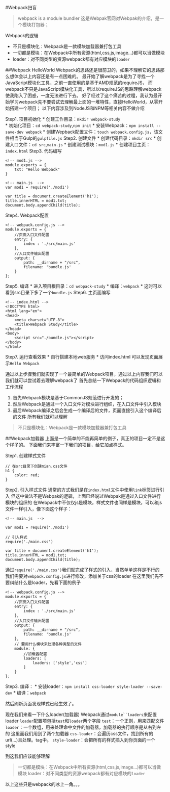 #Webpack扫盲
> webpack is a module bundler 这是Webpak官网对Webpak的介绍，是一个模块打包器；

Webpack的逻辑
+ 不只是模块化：Webpack是一款模块加载器兼打包工具
+ 一切都是模块：在Webpack中所有资源(html,css,js,image...)都可以当做模块
+ loader：对不同类型的资源webpack都有对应模块的`loader`

##Webpack HelloWorld
Webpack的思路还是很前卫的，如果不理解它的思路那么想体会以上内容还是有一点困难的。
最开始了解webpack是为了寻找一个JavaScript模块化工具，之前一直使用的是基于AMD规范的requireJS，
而webpack不只是JavaScript模块化工具，所以以requireJS的思路理解webpack使我陷入了困惑，一度无法进行下去。
好了经过了这个痛苦的过程，我认为最开始学习webpack先不要尝试去理解最上面的一堆特性，直接HelloWorld，从零开始搭建一个项目；
以下内容涉及到NodeJS和NPM等相关内容不做介绍

Step1. 项目初始化
	* 创建工作目录：`mkdir webpack-study`	
	* 初始化项目：`cd webpack-study`,`npm init`
	* 安装Webpack：`npm install --save-dev webpack`
	* 创建Wepback配置文件：`touch webpack.config.js`，该文件相当于Gulp的`gulpfile.js`
Step2. 创建文件
	* 创建代码目录：`mkdir src`
	* 创建入口文件：`cd src`,`main.js`
	* 创建测试模块：`mod1.js`
	* 创建项目主页：`index.html`
Step3. 代码编写

	<!-- mod1.js -->
	module.exports = {
		txt: "Hello Webpack"
	}

	<!-- main.js  -->
	var mod1 = require('./mod1')

	var title = document.createElement('h1');
	title.innerHTML = mod1.txt;
	document.body.appendChild(title);

Step4. Webpack配置

	<!-- webpack.config.js -->
	module.exports = {
	    //页面入口文件配置
	    entry: {
	        index : './src/main.js'
	    },
	    //入口文件输出配置
	    output: {
	        path: __dirname + "/src", 
	        filename: 'bundle.js'
	    }
	};
Step5. 编译
	* 进入项目根目录：`cd webpack-study`
	* 编译：`webpack`
	* 这时可以看到src目录下多了一个`bundle.js`
Step6. 主页面编写
	
	<!-- index.html -->
	<!DOCTYPE html>
	<html lang="en">
	<head>
		<meta charset="UTF-8">
		<title>Webpack Study</title>
	</head>
	<body>
		<script src="./bundle.js"></script>
	</body>
	</html>
	
Step7. 运行查看效果
	* 自行搭建本地web服务
	* 访问index.html 可以发现页面展示`Hello Webpack`

通过以上步骤我们就实现了一个最简单的Webpack项目，通过以上内容我们可以我们就可以尝试着去理解webpack了
首先总结一下Webpack的代码组织逻辑和工作流程
1. 首先Webpack模块是基于CommonJS规范进行开发的；
2. 然后Webpack是通过一个入口文件对模块进行组织，在入口文件中引入模块
3. 最后Webpack编译之后会生成一个编译后的文件，页面直接引入这个编译后的文件
所有我们就可以理解
> 不只是模块化：Webpack是一款模块加载器兼打包工具

##Webpack加载器
上面是一个简单的不能再简单的例子，真正的项目一定不是这个样子的。
下面我们来丰富一下我们的项目，给它加点样式。

Step1. 创建样式文件
	
	// 在src目录下创建mian.css文件
	h1 {
		color: red;
	}

Step2. 引入样式文件
通常的方式我们是在`index.html`文件中使用`link`标签进行引入
但这中做法不是Webpak的逻辑，上面已经说过Webpak是通过入口文件进行模块的组织的
在Webpack中不仅仅js是模块，样式文件也同样是模块，可以和js文件一样引入，像下面这个样子：

	<!-- main.js  -->
	
	var mod1 = require('./mod1')
	
	// 引入样式
	require('./main.css')

	var title = document.createElement('h1');
	title.innerHTML = mod1.txt;
	document.body.appendChild(title);

通过`require('./main.css')`我们就完成了样式的引入，当然单单这样是不行的
我们需要对`webpack.config.js`进行修改，添加关于css的loader
在这里我们先不要纠结什么是loader，先看下面的例子
	
	<!-- webpack.config.js -->
	module.exports = {
	    //页面入口文件配置
	    entry: {
	        index : './src/main.js'
	    },
	    //入口文件输出配置
	    output: {
	        path: __dirname + "/src", 
	        filename: 'bundle.js'
	    },
	    // 要用什么模块来处理各种类型的文件
	    module: {
	        //加载器配置
	        loaders: [
	            loaders: ['style','css']
	        ]
	    }
	};

Step3. 编译：
	* 安装loader：`npm install css-loader style-loader --save-dev`
	* 编译：`webpack`

然后刷新页面发现样式已经生效了。

现在我们来看一下什么loader(加载器)
Webpack通过`module``loaders`来配置loader
`loader`配置项包括`test`和`loader`两个字段
`test`：一个正则，用来匹配文件
`loader`：一个数组，用来处理命中文件的加载器，加载器的执行顺序是从右到左的
这里面我们用到了两个加载器
`css-loader`：会遍历css文件，找到所有的url(...)且处理。tag中。
`style-loader`：会把所有的样式插入到你页面的一个style 

到这我们应该能够理解
> 一切都是模块：在Webpack中所有资源(html,css,js,image...)都可以当做模块
> loader：对不同类型的资源webpack都有对应模块的`loader`

以上这些只是webpack的冰上一角。。。



